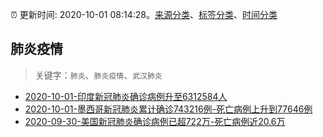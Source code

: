 :alarm_clock: 更新时间: 2020-10-01 08:14:28。[来源分类](../README.md)、[标签分类](../TAGS.md)、[时间分类](../TIMELINE.md)

## 肺炎疫情


> 关键字：`肺炎`、`肺炎疫情`、`武汉肺炎`



- [2020-10-01-印度新冠肺炎确诊病例升至6312584人](http://app.cctv.com/special/cportal/detail/arti/index.html?id=ArtijW71TZma45psg8hsuWD5201001&isfromapp=1) 
- [2020-10-01-墨西哥新冠肺炎累计确诊743216例-死亡病例上升到77646例](http://app.cctv.com/special/cportal/detail/arti/index.html?id=ArtieN25mpBIgMTDRw75yUGD201001&isfromapp=1) 
- [2020-09-30-美国新冠肺炎确诊病例已超722万-死亡病例近20.6万](http://app.cctv.com/special/cportal/detail/arti/index.html?id=ArtiAFpENDWCRmKNdtW6nB7v201001&isfromapp=1) 